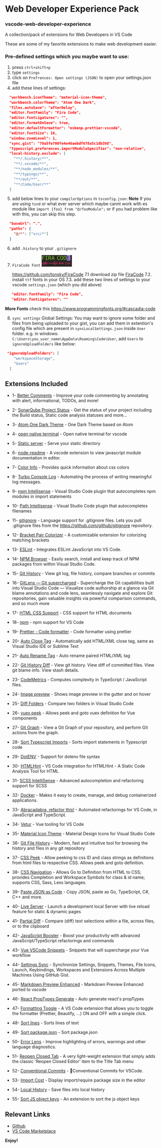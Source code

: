 # Web Developer Experience Pack

### vscode-web-developer-experience

A collection/pack of extensions for Web Developers in VS Code

These are some of my favorite extensions to make web development easier.

### Pre-defined settings which you maybe want to use:

1. press `ctrl+shift+p`
2. type `settings`
3. click on `Prefrences: Open settings (JSON)` to open your settings.json file
4. add these lines of settings:

```json
  "workbench.iconTheme": "material-icon-theme",
  "workbench.colorTheme": "Atom One Dark",
  "files.autoSave": "afterDelay",
  "editor.fontFamily": "Fira Code",
  "editor.fontLigatures": "",
  "editor.formatOnSave": true,
  "editor.defaultFormatter": "esbenp.prettier-vscode",
  "editor.fontSize": 16,
  "window.zoomLevel": 1,
  "sync.gist": "70a5fe700fe4e46aebdf678a5c1db398",
  "typescript.preferences.importModuleSpecifier": "non-relative",
  "local-history.exclude": [
    "**/.history/**",
    "**/.vscode/**",
    "**/node_modules/**",
    "**/typings/**",
    "**/out/**",
    "**/Code/User/**"
  ]
```

5. add below lines to your `compilerOptions` in `tsconfig.json`:
   **Note** If you are using `tsnd` or what ever server which maybe cannt work with es module like `import {foo} from "@/fooModule";` or if you had problem like with this, you can skip this step.

```json
  "baseUrl": ".",
  "paths": {
    "@/*": ["src/*"]
  }
```

6. add `.history` to your `.gitignore`

7. `FiraCode Font` <img src="https://raw.githubusercontent.com/SeyyedKhandon/vscode-web-developer-experience/main/firacode.png" width="100"/>

   https://github.com/tonsky/FiraCode
   7.1 download zip file [FiraCode](https://github.com/tonsky/FiraCode/releases/download/5.2/Fira_Code_v5.2.zip)
   7.2. install `ttf` fonts in your OS
   7.3. add these two lines of settings to your vscode `settings.json` (which you did above)

```json
   "editor.fontFamily": "Fira Code",
   "editor.fontLigatures": ""
```

**More Fonts** check this https://www.programmingfonts.org/#cascadia-code

8. `sync settings` Global Settings:
   You may want to ignore some folder and files from being uploaded to your gist,
   you can add them in extention's config file which are present in `syncLocalSettings.json` inside `User` folder. e.g. in windows: `C:\Users\you_user_name\AppData\Roaming\Code\User`, add `Users` to `ignoreUploadFolders` like below:

```json
 "ignoreUploadFolders": [
    "workspaceStorage",
    "Users"
  ]
```

## Extensions Included

- 1- [Better Comments](https://marketplace.visualstudio.com/items?itemName=aaron-bond.better-comments) - Improve your code commenting by annotating with alert, informational, TODOs, and more!

- 2- [SonarQube Project Status](https://marketplace.visualstudio.com/items?itemName=adisreyaj.sonarqube-status) - Get the status of your project including the Build status, Static code analysis statuses and more...

- 3- [Atom One Dark Theme](https://marketplace.visualstudio.com/items?itemName=akamud.vscode-theme-onedark) - One Dark Theme based on Atom

- 4- [open native terminal](https://marketplace.visualstudio.com/items?itemName=alexeyvax.vscode-open-native-terminal) - Open native terminal for vscode

- 5- [Static server](https://marketplace.visualstudio.com/items?itemName=axetroy.vscode-static-server) - Serve your static directory

- 6- [node-readme](https://marketplace.visualstudio.com/items?itemName=bengreenier.vscode-node-readme) - A vscode extension to view javascript module documentation in editor.

- 7- [Color Info](https://marketplace.visualstudio.com/items?itemName=bierner.color-info) - Provides quick information about css colors

- 8- [Turbo Console Log](https://marketplace.visualstudio.com/items?itemName=ChakrounAnas.turbo-console-log) - Automating the process of writing meaningful log messages.

- 9- [npm Intellisense](https://marketplace.visualstudio.com/items?itemName=christian-kohler.npm-intellisense) - Visual Studio Code plugin that autocompletes npm modules in import statements

- 10- [Path Intellisense](https://marketplace.visualstudio.com/items?itemName=christian-kohler.path-intellisense) - Visual Studio Code plugin that autocompletes filenames

- 11- [gitignore](https://marketplace.visualstudio.com/items?itemName=codezombiech.gitignore) - Language support for .gitignore files. Lets you pull .gitignore files from the https://github.com/github/gitignore repository.

- 12- [Bracket Pair Colorizer](https://marketplace.visualstudio.com/items?itemName=CoenraadS.bracket-pair-colorizer) - A customizable extension for colorizing matching brackets

- 13- [ESLint](https://marketplace.visualstudio.com/items?itemName=dbaeumer.vscode-eslint) - Integrates ESLint JavaScript into VS Code.

- 14- [NPM Browser](https://marketplace.visualstudio.com/items?itemName=dennisvhest.npm-browser) - Easily search, install and keep track of NPM packages from within Visual Studio Code.

- 15- [Git History](https://marketplace.visualstudio.com/items?itemName=donjayamanne.githistory) - View git log, file history, compare branches or commits

- 16- [GitLens — Git supercharged](https://marketplace.visualstudio.com/items?itemName=eamodio.gitlens) - Supercharge the Git capabilities built into Visual Studio Code — Visualize code authorship at a glance via Git blame annotations and code lens, seamlessly navigate and explore Git repositories, gain valuable insights via powerful comparison commands, and so much more

- 17- [HTML CSS Support](https://marketplace.visualstudio.com/items?itemName=ecmel.vscode-html-css) - CSS support for HTML documents

- 18- [npm](https://marketplace.visualstudio.com/items?itemName=eg2.vscode-npm-script) - npm support for VS Code

- 19- [Prettier - Code formatter](https://marketplace.visualstudio.com/items?itemName=esbenp.prettier-vscode) - Code formatter using prettier

- 20- [Auto Close Tag](https://marketplace.visualstudio.com/items?itemName=formulahendry.auto-close-tag) - Automatically add HTML/XML close tag, same as Visual Studio IDE or Sublime Text

- 21- [Auto Rename Tag](https://marketplace.visualstudio.com/items?itemName=formulahendry.auto-rename-tag) - Auto rename paired HTML/XML tag

- 22- [Git History Diff](https://marketplace.visualstudio.com/items?itemName=huizhou.githd) - View git history. View diff of committed files. View git blame info. View stash details.

- 23- [CodeMetrics](https://marketplace.visualstudio.com/items?itemName=kisstkondoros.vscode-codemetrics) - Computes complexity in TypeScript / JavaScript files.

- 24- [Image preview](https://marketplace.visualstudio.com/items?itemName=kisstkondoros.vscode-gutter-preview) - Shows image preview in the gutter and on hover

- 25- [Diff Folders](https://marketplace.visualstudio.com/items?itemName=L13RARY.l13-diff) - Compare two folders in Visual Studio Code

- 26- [vuex peek](https://marketplace.visualstudio.com/items?itemName=Mcbai.vscode-vuex-peek) - Allows peek and goto vuex definition for Vue components

- 27- [Git Graph](https://marketplace.visualstudio.com/items?itemName=mhutchie.git-graph) - View a Git Graph of your repository, and perform Git actions from the graph.

- 28- [Sort Typescript Imports](https://marketplace.visualstudio.com/items?itemName=miclo.sort-typescript-imports) - Sorts import statements in Typescript code

- 29- [DotENV](https://marketplace.visualstudio.com/items?itemName=mikestead.dotenv) - Support for dotenv file syntax

- 30- [HTMLHint](https://marketplace.visualstudio.com/items?itemName=mkaufman.HTMLHint) - VS Code integration for HTMLHint - A Static Code Analysis Tool for HTML

- 31- [SCSS IntelliSense](https://marketplace.visualstudio.com/items?itemName=mrmlnc.vscode-scss) - Advanced autocompletion and refactoring support for SCSS

- 32- [Docker](https://marketplace.visualstudio.com/items?itemName=ms-azuretools.vscode-docker) - Makes it easy to create, manage, and debug containerized applications.

- 33- [Abracadabra, refactor this!](https://marketplace.visualstudio.com/items?itemName=nicoespeon.abracadabra) - Automated refactorings for VS Code, in JavaScript and TypeScript.

- 34- [Vetur](https://marketplace.visualstudio.com/items?itemName=octref.vetur) - Vue tooling for VS Code

- 35- [Material Icon Theme](https://marketplace.visualstudio.com/items?itemName=PKief.material-icon-theme) - Material Design Icons for Visual Studio Code

- 36- [Git File History](https://marketplace.visualstudio.com/items?itemName=pomber.git-file-history) - Modern, fast and intuitive tool for browsing the history and files in any git repository

- 37- [CSS Peek](https://marketplace.visualstudio.com/items?itemName=pranaygp.vscode-css-peek) - Allow peeking to css ID and class strings as definitions from html files to respective CSS. Allows peek and goto definition.

- 38- [CSS Navigation](https://marketplace.visualstudio.com/items?itemName=pucelle.vscode-css-navigation) - Allows Go to Definition from HTML to CSS; provides Completion and Workspace Symbols for class & id name; supports CSS, Sass, Less languages.

- 39- [Paste JSON as Code](https://marketplace.visualstudio.com/items?itemName=quicktype.quicktype) - Copy JSON, paste as Go, TypeScript, C#, C++ and more.

- 40- [Live Server](https://marketplace.visualstudio.com/items?itemName=ritwickdey.LiveServer) - Launch a development local Server with live reload feature for static & dynamic pages

- 41- [Partial Diff](https://marketplace.visualstudio.com/items?itemName=ryu1kn.partial-diff) - Compare (diff) text selections within a file, across files, or to the clipboard

- 42- [JavaScript Booster](https://marketplace.visualstudio.com/items?itemName=sburg.vscode-javascript-booster) - Boost your productivity with advanced JavaScript/TypeScript refactorings and commands

- 43- [Vue VSCode Snippets](https://marketplace.visualstudio.com/items?itemName=sdras.vue-vscode-snippets) - Snippets that will supercharge your Vue workflow

- 44- [Settings Sync](https://marketplace.visualstudio.com/items?itemName=Shan.code-settings-sync) - Synchronize Settings, Snippets, Themes, File Icons, Launch, Keybindings, Workspaces and Extensions Across Multiple Machines Using GitHub Gist.

- 45- [Markdown Preview Enhanced](https://marketplace.visualstudio.com/items?itemName=shd101wyy.markdown-preview-enhanced) - Markdown Preview Enhanced ported to vscode

- 46- [React PropTypes Generate](https://marketplace.visualstudio.com/items?itemName=suming.react-proptypes-generate) - Auto generate react's propTypes

- 47- [Formatting Toggle](https://marketplace.visualstudio.com/items?itemName=tombonnike.vscode-status-bar-format-toggle) - A VS Code extension that allows you to toggle the formatter (Prettier, Beautify, …) ON and OFF with a simple click.

- 48- [Sort lines](https://marketplace.visualstudio.com/items?itemName=Tyriar.sort-lines) - Sorts lines of text

- 49- [Sort package.json](https://marketplace.visualstudio.com/items?itemName=unional.vscode-sort-package-json) - Sort package.json

- 50- [Error Lens](https://marketplace.visualstudio.com/items?itemName=usernamehw.errorlens) - Improve highlighting of errors, warnings and other language diagnostics.

- 51- [Reopen Closed Tab](https://marketplace.visualstudio.com/items?itemName=uyiosa-enabulele.reopenclosedtab) - A very light-weight extension that simply adds the classic 'Reopen Closed Editor' item to the Title Tab menu

- 52- [Conventional Commits](https://marketplace.visualstudio.com/items?itemName=vivaxy.vscode-conventional-commits) - 💬Conventional Commits for VSCode.

- 53- [Import Cost](https://marketplace.visualstudio.com/items?itemName=wix.vscode-import-cost) - Display import/require package size in the editor

- 54- [Local History](https://marketplace.visualstudio.com/items?itemName=xyz.local-history) - Save files into local history

- 55- [Sort JS object keys](https://marketplace.visualstudio.com/items?itemName=zengxingxin.sort-js-object-keys) - An extension to sort the js object keys

## Relevant Links

- [Github](https://github.com/SeyyedKhandon/vscode-web-developer-experience)
- [VS Code Marketplace](https://marketplace.visualstudio.com/items?itemName=SeyyedKhandon.vscode-web-developer-experience)

**Enjoy!**
